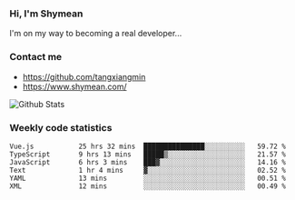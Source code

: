 ### Hi, I'm Shymean

I'm on my way to becoming a real developer...

### Contact me

- <https://github.com/tangxiangmin>
- <https://www.shymean.com/>

![Github Stats](https://github-readme-stats.vercel.app/api?username=tangxiangmin&show_icons=true&theme=dark)


###  Weekly code statistics

<!--START_SECTION:waka-->

```text
Vue.js           25 hrs 32 mins  ███████████████░░░░░░░░░░   59.72 %
TypeScript       9 hrs 13 mins   █████▒░░░░░░░░░░░░░░░░░░░   21.57 %
JavaScript       6 hrs 3 mins    ███▓░░░░░░░░░░░░░░░░░░░░░   14.16 %
Text             1 hr 4 mins     ▓░░░░░░░░░░░░░░░░░░░░░░░░   02.52 %
YAML             13 mins         ░░░░░░░░░░░░░░░░░░░░░░░░░   00.51 %
XML              12 mins         ░░░░░░░░░░░░░░░░░░░░░░░░░   00.49 %
```

<!--END_SECTION:waka-->